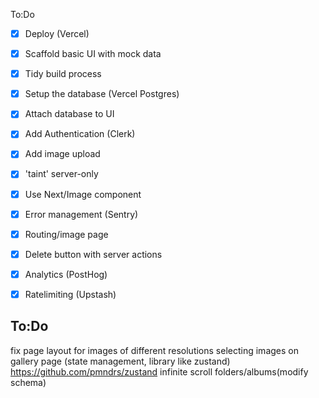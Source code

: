 To:Do

- [x] Deploy (Vercel)
- [x] Scaffold basic UI with mock data
- [x] Tidy build process
- [x] Setup the database (Vercel Postgres)
- [x] Attach database to UI
- [x] Add Authentication (Clerk)
- [x] Add image upload
- [x] 'taint' server-only
- [x] Use Next/Image component
- [x] Error management (Sentry)
- [x] Routing/image page
- [x] Delete button with server actions
- [x] Analytics (PostHog)
- [x] Ratelimiting (Upstash)


## To:Do
fix page layout for images of different resolutions
selecting images on gallery page (state management, library like zustand)
https://github.com/pmndrs/zustand
infinite scroll
folders/albums(modify schema)

